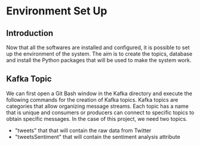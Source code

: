 # Environment Set Up

## Introduction

Now that all the softwares are installed and configured, it is possible to set up the environment of the system. The aim is to create the topics, database and install the Python packages that will be used to make the system work.

## Kafka Topic

We can first open a Git Bash window in the Kafka directory and execute the following commands for the creation of Kafka topics. Kafka topics are categories that allow organizing message streams. Each topic has a name that is unique and consumers or producers can connect to specific topics to obtain specific messages. In the case of this project, we need two topics.

- "tweets" that that will contain the raw data from Twitter
- "tweetsSentiment" that will contain the sentiment analysis attribute

